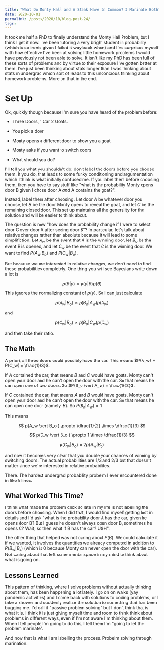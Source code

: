 ```yaml
---
title: "What Do Monty Hall and A Steak Have In Common? I Marinate Both"
date: 2020-10-01
permalink: /posts/2020/10/blog-post-24/
tags:
---
```


It took me half a PhD to finally understand the Monty Hall Problem, but I think I get it now.  I've been tutoring a very bright student in probability (which is so ironic given I failed it way back when) and I've surprised myself with how effective I've been at solving little homework problems I would have previously not been able to solve.  It isn't like my PhD has been full of these sorts of problems and by virtue to their exposure I've gotten better at them.  I've just been thinking about stats longer than I was thinking about stats in undergrad which sort of leads to this unconcious thinking about homework problems.  More on that in the end.

# Set Up

Ok, quickly though because I'm sure you have heard of the problem before:

* Three Doors, 1 Car 2 Goats.

* You pick a door

* Monty opens a different door to show you a goat

* Monty asks if you want to switch doors

* What should you do?

I'll tell you what you shouldn't do: don't label the doors before you choose them.  If you do, that leads to some funky conditioning and argumentation which I think is what initially confused me.  If you label them before choosing them, then you have to say stuff like "what is the probability Monty opens door B given I chose door A *and* A contains the goat?".  

Instead, label them after choosing.  Let door $A$ be whatever door you choose, let $B$ be the door Monty opens to reveal the goat, and let $C$ be the remaining closed door.  This set up maintains all the generality for the solution and will be easier to think about.

The question is now "how does the probability change if I were to select door C over door A after seeing door B"?  In particular, let's talk about relative changes rather than absolute because it will lead to some simplifiction. Let $A_w$ be the event that $A$ is the winning door, let $B_o$ be the event B is opened, and let $C_w$ be the event that $C$ is the winning door.  We want to find $P(A_w \vert B_o)$ and $P(C_w \vert B_o)$.

But because we are interested in relative changes, we don't need to find these probabilities completely.  One thing you will see Bayesians write down a lot is

$$ p(\theta \vert y ) \propto p(y \vert \theta) p(\theta) $$

This ignores the normalizing constant of $p(y)$.  So I can just calculate

$$ p(A_w \vert B_o ) \propto p(B_o \vert A_w) p(A_w) $$

and

$$ p(C_w \vert B_o ) \propto p(B_o \vert C_w) p(C_w) $$

and then take their ratio.

## The Math

A priori, all three doors could possibly have the car.  This means $P(A_w) = P(C_w) = \frac{1}{3}$.

If $A$ contained the car, that means $B$ and $C$ would have goats.  Monty can't open your door and he can't open the door with the car.  So that means he can open one of two doors.  So $P(B_o \vert A_w) = \frac{1}{2}$.

If $C$ contained the car, that means $A$ and $B$ would have goats.  Monty can't open your door and he can't open the door with the car.  So that means he can open one door (namely, $B$).  So $P(B_o \vert A_w) = 1$.

This means

$$ p(A_w \vert B_o ) \propto \dfrac{1}{2} \times \dfrac{1}{3} $$

$$ p(C_w \vert B_o ) \propto 1 \times \dfrac{1}{3} $$

$$ p(C_w \vert B_o ) = 2 p (A_w \vert B_o ) $$

and now it becomes very clear that you double your chances of winning by switching doors.  The actual probabilities are $1/3$ and $2/3$ but that doesn't matter since we're interested in relative probabilites.

There.  The hardest undergrad probability probelm I ever encountered done in like 5 lines.

## What Worked This Time?

I think what made the problem click so late in my life is not labelling the doors before choosing.  When I did that, I would find myself getting lost in details and I'd ask "what is the probability door A has the car, given he opens door B?  But I guess he doesn't always open door B, sometimes he opens C? Wait, so then what if B has the car?  UGH".

The other thing that helped was not caring about $P(B)$.  We could calculate it if we wanted, it involves the quantities we already computed in addition to $P(B_w \vert B_o)$ (which is 0 because Monty can never open the door with the car).  Not caring about that left some mental space in my mind to think about what is going on.

## Lessons Learned

This pattern of thinking, where I solve problems without actually thinking about them, has been happening a lot lately.  I go on on walks (yay pandemic activities) and I come back with solutions to coding problems, or I take a shower and suddenly realize the solution to something that has been bugging me.  I'd call it "passive problem solving" but I don't think that is what it is.  I think it is just giving myself time and room to think think about problems in different ways, even if I'm not aware I'm thinking about them.  When I tell people I'm going to do this, I tell them I'm "going to let the problem marinate".

And now that is what I am labelling the process.  Probelm solving through marination.